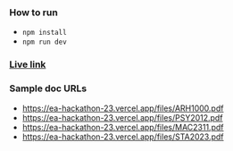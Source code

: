### How to run
- `npm install`
- `npm run dev`

### [Live link](https://ea-hackathon-23.vercel.app)

### Sample doc URLs
- https://ea-hackathon-23.vercel.app/files/ARH1000.pdf
- https://ea-hackathon-23.vercel.app/files/PSY2012.pdf
- https://ea-hackathon-23.vercel.app/files/MAC2311.pdf
- https://ea-hackathon-23.vercel.app/files/STA2023.pdf
